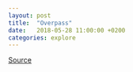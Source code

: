 ```yaml
---
layout: post
title:  "Overpass"
date:   2018-05-28 11:00:00 +0200
categories: explore
---
```


<div id="visual"></div>

<script type="module">
  import notebook from "https://api.observablehq.com/d/804f540fcbbf5113.js?key=5286f08cda15c18d";
  const renders = {
    "mapboxglCSS": "div",
    "viewof city": "p",
    "mapContainer": "div.fullwidth",
    "query": "div.code",
  };

  const target = document.querySelector("#visual");
  for (let i in renders) {
    let s = renders[i], a = s.match(/^\w+/);
    if (a) {
      renders[i] = document.createElement(a[0]);
      // we will do without the wrapper if https://github.com/observablehq/notebook-runtime/issues/115
      let wrapper = document.createElement(a[0]);
      target.appendChild(wrapper);
      wrapper.appendChild(renders[i]);
      if (a = s.match(/\.(\w+)$/))
        renders[i].parentNode.className = a[1]; 
    }
    else
      renders[i] = document.querySelector(renders[i]);
  }

  import {Inspector, Runtime} from "https://unpkg.com/@observablehq/notebook-runtime@1.0.1?module";
  Runtime.load(notebook, (variable) => {
console.log(variable.name);
    if (renders[variable.name]) {
      return new Inspector(renders[variable.name]);
    } else {
      return true; // uncomment if hidden cells must be eval'd
    }
  });
</script>


<style>
/* https://css-tricks.com/full-width-containers-limited-width-parents/ */
.fullwidth {
  width: 100vw;
  position: relative;
  left: 50%;
  right: 50%;
  margin-left: -50vw;
  margin-right: -50vw;
}
#display { min-height: 40vw }

.code {
	background: #eee;
	padding: 1em;
	font-family: monospace;
	white-space: pre;
}
</style>

[Source](https://beta.observablehq.com/@vgeorge/overpass)